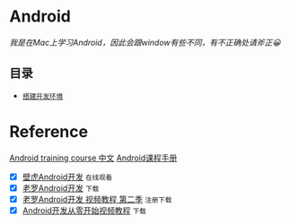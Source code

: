 # Android

_我是在Mac上学习Android，因此会跟window有些不同，有不正确处请斧正😀_

## 目录

- [`搭建开发环境`](搭建开发环境/index.md)



# Reference
[Android training course 中文](https://github.com/kesenhoo/android-training-course-in-chinese)
[Android课程手册](https://www.gitbook.com/book/mobile100/android/details)

- [x] [壁虎Android开发](http://www.51zxw.net/list.aspx?cid=445) `在线观看` 
- [x] [老罗Android开发](http://www.xuexi111.com/jiaocheng/shipin/32886.html) `下载`
- [x] [老罗Android开发 视频教程 第二季](http://luo.apkbus.com/) `注册下载`
- [x] [Android开发从零开始视频教程](http://www.xuexi111.com/jiaocheng/shipin/26275.html) `下载`
